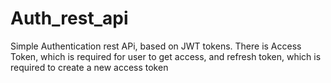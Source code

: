 # Auth_rest_api
Simple Authentication rest APi, based on JWT tokens.
There is Access Token, which is required for user to get access, and refresh token, which is required to create a new access token
